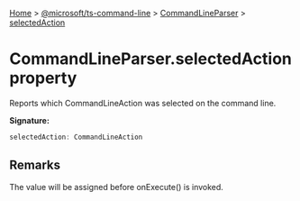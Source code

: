 [Home](./index) &gt; [@microsoft/ts-command-line](ts-command-line.md) &gt; [CommandLineParser](ts-command-line.commandlineparser.md) &gt; [selectedAction](ts-command-line.commandlineparser.selectedaction.md)

# CommandLineParser.selectedAction property

Reports which CommandLineAction was selected on the command line.

**Signature:**
```javascript
selectedAction: CommandLineAction
```

## Remarks

The value will be assigned before onExecute() is invoked.
